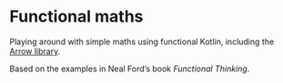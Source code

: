# Functional maths

Playing around with simple maths using functional Kotlin, including
the [Arrow library](https://arrow-kt.io).

Based on the examples in Neal Ford’s book *Functional Thinking*.